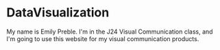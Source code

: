 # DataVisualization
My name is Emily Preble. I'm in the J24 Visual Communication class, and I'm going to use this website for my visual communication products. 

